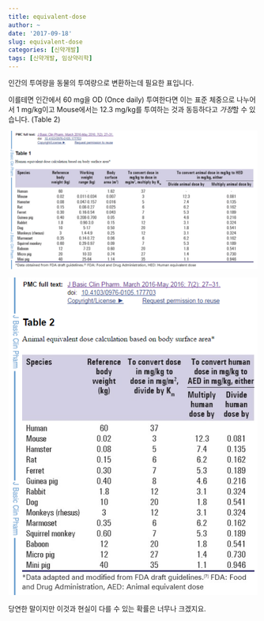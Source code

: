 ```yaml
---
title: equivalent-dose
author: ~
date: '2017-09-18'
slug: equivalent-dose
categories: [신약개발]
tags: [신약개발, 임상약리학]
---
```


인간의 투여량을 동물의 투여량으로 변환하는데 필요한 표입니다.

이를테면 인간에서 60 mg을 OD (Once daily) 투여한다면 이는 표준 체중으로 나누어서 1 mg/kg이고
Mouse에서는 12.3 mg/kg를 투여하는 것과 동등하다고 *가정*할 수 있습니다. (Table 2)

![](/static/fig-human-dose/hed.png)

![](/static/fig-human-dose/aed.png)

당연한 말이지만 이것과 현실이 다를 수 있는 확률은 너무나 크겠지요.

